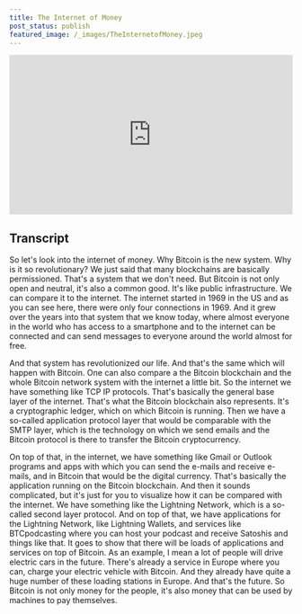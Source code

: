 ```yaml
---
title: The Internet of Money
post_status: publish
featured_image: /_images/TheInternetofMoney.jpeg
---
```


<div style="padding:56.25% 0 0 0;position:relative;"><iframe src="https://player.vimeo.com/video/845847988?badge=0&amp;autopause=0&amp;player_id=0&amp;app_id=58479" frameborder="0" allow="autoplay; fullscreen; picture-in-picture" allowfullscreen style="position:absolute;top:0;left:0;width:100%;height:100%;" title="014 The Internet of Money"></iframe></div>

<div style="margin-bottom:30px;"></div>

## Transcript

So let's look into the internet of money. Why Bitcoin is the new system. Why is it so revolutionary? We just said that many blockchains are basically permissioned. That's a system that we don't need. But Bitcoin is not only open and neutral, it's also a common good. It's like public infrastructure. We can compare it to the internet. The internet started in 1969 in the US and as you can see here, there were only four connections in 1969. And it grew over the years into that system that we know today, where almost everyone in the world who has access to a smartphone and to the internet can be connected and can send messages to everyone around the world almost for free. 

And that system has revolutionized our life. And that's the same which will happen with Bitcoin. One can also compare a the Bitcoin blockchain and the whole Bitcoin network system with the internet a little bit. So  the internet we have something like TCP IP protocols. That's basically the general base layer of the internet. That's what the Bitcoin blockchain also represents. It's a cryptographic ledger, which on which Bitcoin is running. Then we have a so-called application protocol layer that would be comparable with the SMTP layer, which is the technology on which we send emails and the Bitcoin protocol is there to transfer the Bitcoin cryptocurrency.

On top of that, in the internet, we have something like Gmail or Outlook programs and apps with which you can send the e-mails and receive e-mails, and in Bitcoin that would be the digital currency. That's basically the application running on the Bitcoin blockchain. And then it sounds complicated, but it's just for you to visualize how it can be compared with the internet. We have something like the Lightning Network, which is a so-called second layer protocol. And on top of that, we have applications for the Lightning Network, like Lightning Wallets, and services like BTCpodcasting where you can host your podcast and receive Satoshis and things like that. It goes to show that there will be loads of applications and services on top of Bitcoin. As an example, I mean a lot of people will drive electric cars in the future. There's already a service in Europe where you can, charge your electric vehicle with Bitcoin. And they already have quite a huge number of these loading stations in Europe. And that's the future. So Bitcoin is not only money for the people, it's also money that can be used by machines to pay themselves.

